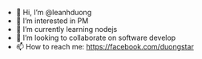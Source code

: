 - 👋 Hi, I’m @leanhduong
- 👀 I’m interested in PM
- 🌱 I’m currently learning nodejs
- 💞️ I’m looking to collaborate on software develop
- 📫 How to reach me: https://facebook.com/duongstar

<!---
leanhduong/leanhduong is a ✨ special ✨ repository because its `README.md` (this file) appears on your GitHub profile.
You can click the Preview link to take a look at your changes.
--->
